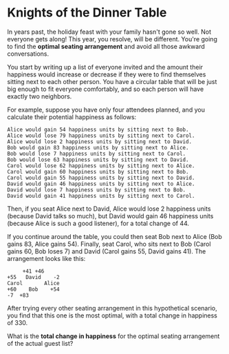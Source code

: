 # Knights of the Dinner Table

In years past, the holiday feast with your family hasn't gone so well. Not everyone gets along! This year, you resolve,
will be different. You're going to find the **optimal seating arrangement** and avoid all those awkward conversations.

You start by writing up a list of everyone invited and the amount their happiness would increase or decrease if they
were to find themselves sitting next to each other person. You have a circular table that will be just big enough to fit
everyone comfortably, and so each person will have exactly two neighbors.

For example, suppose you have only four attendees planned, and you calculate their potential happiness as follows:

```
Alice would gain 54 happiness units by sitting next to Bob.
Alice would lose 79 happiness units by sitting next to Carol.
Alice would lose 2 happiness units by sitting next to David.
Bob would gain 83 happiness units by sitting next to Alice.
Bob would lose 7 happiness units by sitting next to Carol.
Bob would lose 63 happiness units by sitting next to David.
Carol would lose 62 happiness units by sitting next to Alice.
Carol would gain 60 happiness units by sitting next to Bob.
Carol would gain 55 happiness units by sitting next to David.
David would gain 46 happiness units by sitting next to Alice.
David would lose 7 happiness units by sitting next to Bob.
David would gain 41 happiness units by sitting next to Carol.
```

Then, if you seat Alice next to David, Alice would lose 2 happiness units (because David talks so much), but David would
gain 46 happiness units (because Alice is such a good listener), for a total change of 44.

If you continue around the table, you could then seat Bob next to Alice (Bob gains 83, Alice gains 54). Finally, seat
Carol, who sits next to Bob (Carol gains 60, Bob loses 7) and David (Carol gains 55, David gains 41). The arrangement
looks like this:

```
     +41 +46
+55   David    -2
Carol       Alice
+60    Bob    +54
-7  +83
```

After trying every other seating arrangement in this hypothetical scenario, you find that this one is the most optimal,
with a total change in happiness of 330.

What is the **total change in happiness** for the optimal seating arrangement of the actual guest list?

